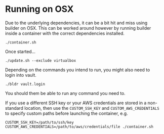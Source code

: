 # Running on OSX

Due to the underlying dependencies, it can be a bit hit and miss using builder on OSX. This can be worked around however by running builder inside a container with the correct dependencies installed.

```
./container.sh
```

Once started...

```
./update.sh --exclude virtualbox
```

Depending on the commands you intend to run, you might also need to login into vault.

```
./bldr vault.login
```

You should them be able to run any command you need to.

If you use a different SSH key or your AWS credentials are stored in a non-standard location, then use the `CUSTOM_SSH_KEY` and `CUSTOM_AWS_CREDENTIALS` to specify custom paths before launching the container, e.g.

```
CUSTOM_SSH_KEY=/path/to/ssh/key CUSTOM_AWS_CREDENTIALS=/path/to/aws/credentials/file ./container.sh
```